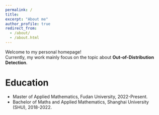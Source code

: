 ```yaml
---
permalink: /
title:
excerpt: "About me"
author_profile: true
redirect_from: 
  - /about/
  - /about.html
---
```


Welcome to my personal homepage! \
Currently, my work mainly focus on the topic about **Out-of-Distribution Detection**.



# Education
- Master of Applied Mathematics, Fudan University, 2022-Present.
- Bachelor of Maths and Applied Mathematics, Shanghai University (SHU), 2018-2022.
